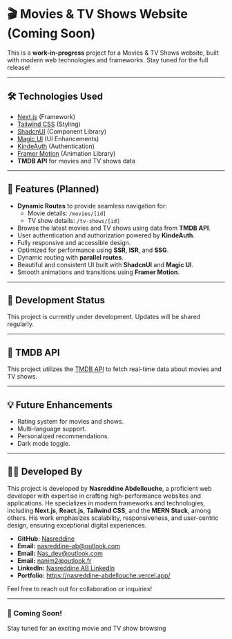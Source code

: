 # 🎬 Movies & TV Shows Website (Coming Soon)

This is a **work-in-progress** project for a Movies & TV Shows website, built with modern web technologies and frameworks. Stay tuned for the full release!

---

## 🛠️ Technologies Used
- [Next.js](https://nextjs.org) (Framework)
- [Tailwind CSS](https://tailwindcss.com) (Styling)
- [ShadcnUI](https://ui.shadcn.com) (Component Library)
- [Magic UI](https://magic.design) (UI Enhancements)
- [KindeAuth](https://kinde.com) (Authentication)
- [Framer Motion](https://motion.dev) (Animation Library)
- **TMDB API** for movies and TV shows data

---

## 🚀 Features (Planned)
- **Dynamic Routes** to provide seamless navigation for:
  - Movie details: `/movies/[id]`
  - TV show details: `/tv-shows/[id]`
- Browse the latest movies and TV shows using data from **TMDB API**.
- User authentication and authorization powered by **KindeAuth**.
- Fully responsive and accessible design.
- Optimized for performance using **SSR**, **ISR**, and **SSG**.
- Dynamic routing with **parallel routes**.
- Beautiful and consistent UI built with **ShadcnUI** and **Magic UI**.
- Smooth animations and transitions using **Framer Motion**.

---

## 📅 Development Status
This project is currently under development. Updates will be shared regularly.

---

## 🔗 TMDB API
This project utilizes the [TMDB API](https://www.themoviedb.org/documentation/api) to fetch real-time data about movies and TV shows.

---

## 💡 Future Enhancements
- Rating system for movies and shows.
- Multi-language support.
- Personalized recommendations.
- Dark mode toggle.

---

## 👨‍💻 Developed By  

This project is developed by **Nasreddine Abdellouche**, a proficient web developer with expertise in crafting high-performance websites and applications. He specializes in modern frameworks and technologies, including **Next.js**, **React.js**, **Tailwind CSS**, and the **MERN Stack**, among others. His work emphasizes scalability, responsiveness, and user-centric design, ensuring exceptional digital experiences.  

- **GitHub:** [Nasreddine](https://github.com/nasrokamora)  
- **Email:** nasreddine-ab@outlook.com
- **Email:** Nas_dev@outlook.com
- **Email:** nanim2@outlook.fr
- **LinkedIn:** [Nasreddine AB LinkedIn](https://www.linkedin.com/in/nasdev)  
- **Portfolio:** https://nasreddine-abdellouche.vercel.app/

Feel free to reach out for collaboration or inquiries!

---

### 📢 Coming Soon!
Stay tuned for an exciting movie and TV show browsing 